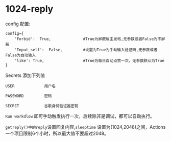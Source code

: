 # 1024-reply

config 配置:

```
config={
    'Forbid':  True,              #True为屏蔽版主发帖,无参数或者False为不屏蔽
    'Input_self':  False,         #设置为True为手动输入验证码,无参数或者False为自动输入
    'like': True,                 #True为每日自动点赞一次，无参数默认为True
}
```

Secrets 添加下列值

```
USER             用户名

PASSWORD         密码

SECRET           谷歌身份验证器密钥
```

`Run workdlow` 即可手动触发执行一次，后续除非是调试，都可以自动执行。

 `getreply()中的reply`设置回复内容,`sleeptime` 设置为(1024,2048)之间，Actions一个项目限制6个小时，所以最大值不要超过2048。
